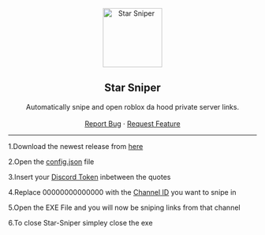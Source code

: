 <div align="center">
  <a href="https://github.com/up2rival/Star-Sniper">
    <img src="https://tr.rbxcdn.com/fa6eea0705c6ab9727756793684d581b/420/420/Image/Png" alt="Star Sniper" width="120" height="120">
  </a>
  <h2 align="center">Star Sniper</h3>
  <p align="center">
    Automatically snipe and open roblox da hood private server links.
    <br />
    <br />
    <a href="https://github.com/up2rival/Star-Sniper/issues">Report Bug</a>
    ·
    <a href="https://github.com/up2rival/Star-Sniper/issues">Request Feature</a>
  </p>
</div>


----------------------------------

1.Download the newest release from [here](https://github.com/up2rival/star-sniper/releases/)

2.Open the [config.json](https://github.com/up2rival/star-sniper/blob/main/config.json) file

3.Insert your [Discord Token](https://www.youtube.com/watch?v=YEgFvgg7ZPI) inbetween the quotes

4.Replace 00000000000000 with the [Channel ID](https://www.youtube.com/watch?v=YjiQ7CajAgg) you want to snipe in

5.Open the EXE File and you will now be sniping links from that channel

6.To close Star-Sniper simpley close the exe
